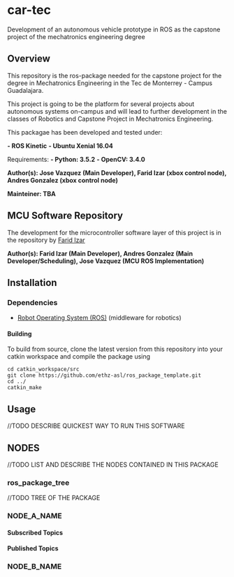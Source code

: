 # car-tec
Development of an autonomous vehicle prototype in ROS as the capstone project of the mechatronics engineering degree

## Overview
This repository is the ros-package needed for the capstone project for the degree in Mechatronics Engineering in the Tec de Monterrey - Campus Guadalajara.

This project is going to be the platform for several projects about autonomous systems on-campus and will lead to further development in the classes of Robotics and Capstone Project in Mechatronics Engineering.

This packagae has been developed and tested under:

**- ROS Kinetic**
**- Ubuntu Xenial 16.04**

Requirements:
**- Python: 3.5.2**
**- OpenCV: 3.4.0**

**Author(s): Jose Vazquez (Main Developer), Farid Izar (xbox control node), Andres Gonzalez (xbox control node)**

**Mainteiner: TBA**

## MCU Software Repository

The development for the microcontroller software layer of this project is in the repository by [Farid Izar](http://github.com/faridiz/cartec-mcu)

**Author(s): Farid Izar (Main Developer), Andres Gonzalez (Main Developer/Scheduling), Jose Vazquez (MCU ROS Implementation)**


## Installation
### Dependencies

- [Robot Operating System (ROS)](http://wiki.ros.org) (middleware for robotics)

#### Building

To build from source, clone the latest version from this repository into your catkin workspace and compile the package using

	cd catkin_workspace/src
	git clone https://github.com/ethz-asl/ros_package_template.git
	cd ../
	catkin_make
  
## Usage

//TODO DESCRIBE QUICKEST WAY TO RUN THIS SOFTWARE

## NODES

//TODO LIST AND DESCRIBE THE NODES CONTAINED IN THIS PACKAGE
### ros_package_tree
//TODO TREE OF THE PACKAGE
 
### NODE_A_NAME
#### Subscribed Topics
#### Published Topics

### NODE_B_NAME


